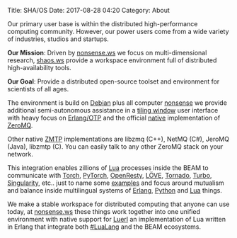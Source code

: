 Title: SHA/OS
Date: 2017-08-28 04:20
Category: About

Our primary user base is within the distributed high-performance computing community. However, our power users come from a wide variety of industries, studios and startups.

**Our Mission**: Driven by [nonsense.ws](https://nonsense.ws) we focus on multi-dimensional research, [shaos.ws](https://shaos.ws) provide a workspace environment full of distributed high-availability tools.

**Our Goal**: Provide a distributed open-source toolset and environment for scientists of all ages.

The environment is build on [Debian](https://www.debian.org/) plus all computer [nonsense](https://nonsense.ws) we provide additional semi-autonomous assistance in a [tiling window](https://i3wm.org/docs/) user interface with heavy focus on [Erlang/OTP](http://www.erlang.org/) and the official [native](https://github.com/zeromq/chumak) implementation of [ZeroMQ](http://zeromq.org). 


Other native [ZMTP](http://zmtp.org/) implementations are libzmq (C++), NetMQ (C#), JeroMQ (Java), libzmtp (C). You can easily talk to any other ZeroMQ stack on your network. 

This integration enables zillions of [Lua](https://luerl.org) processes inside the BEAM to communicate with [Torch](http://torch.ch), [PyTorch](http://pytorch.org/), [OpenResty](http://openresty.org/), [LÖVE](https://love2d.org), [Tornado](http://www.tornadoweb.org/en/stable/), [Turbo](https://turbo.readthedocs.io/en/latest/), [Singularity](http://singularity.lbl.gov), etc.. just to name some [examples](https://github.com/nonsensews/cube-cli/tree/master/index) and focus around mutualism and balance inside multilingual systems of [Erlang](http://erlang.org), [Python](http://python.org) and [Lua](https://lua.org) things.

We make a stable workspace for distributed computing that anyone can use today, at [nonsense.ws](https://nonsense.ws) these things work together into one unified environment with native support for [Luerl](https://luerl.org) an implementation of Lua written in Erlang that integrate both [#LuaLang](https://twitter.com/hashtag/lualang?src=hash) and the BEAM ecosystems.